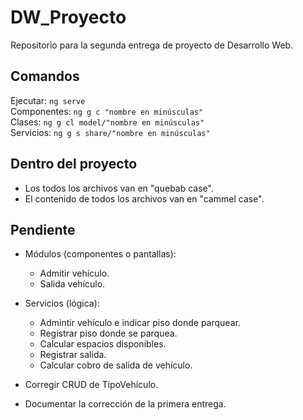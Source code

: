 # DW_Proyecto
Repositorio para la segunda entrega de proyecto de Desarrollo Web.

## Comandos
Ejecutar: `ng serve` <br>
Componentes: `ng g c "nombre en minúsculas"` <br>
Clases: `ng g cl model/"nombre en minúsculas"` <br>
Servicios: `ng g s share/"nombre en minúsculas"` <br>

## Dentro del proyecto
* Los todos los archivos van en "quebab case".
* El contenido de todos los archivos van en "cammel case".

## Pendiente

* Módulos (componentes o pantallas):
    - Admitir vehículo.
    - Salida vehículo.

* Servicios (lógica):
    - Admintir vehículo e indicar piso donde parquear.
    - Registrar piso donde se parquea.
    - Calcular espacios disponibles.
    - Registrar salida.
    - Calcular cobro de salida de vehículo.

* Corregir CRUD de TipoVehículo.
* Documentar la corrección de la primera entrega.